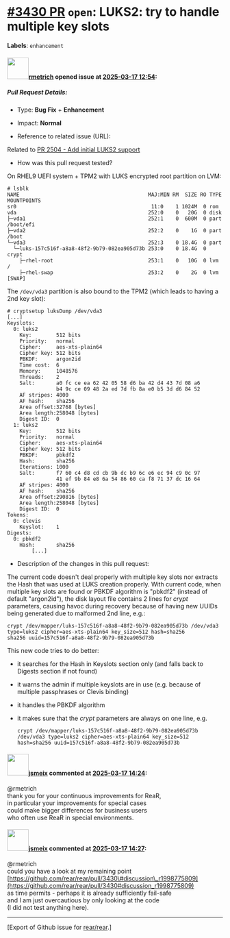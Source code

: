 [\#3430 PR](https://github.com/rear/rear/pull/3430) `open`: LUKS2: try to handle multiple key slots
===================================================================================================

**Labels**: `enhancement`

#### <img src="https://avatars.githubusercontent.com/u/1163635?u=36b5e32e1dd55f1ce77cad431a5683fce40a7934&v=4" width="50">[rmetrich](https://github.com/rmetrich) opened issue at [2025-03-17 12:54](https://github.com/rear/rear/pull/3430):

##### Pull Request Details:

-   Type: **Bug Fix** + **Enhancement**

-   Impact: **Normal**

-   Reference to related issue (URL):

Related to [PR 2504 - Add initial LUKS2
support](https://github.com/rear/rear/pull/2504)

-   How was this pull request tested?

On RHEL9 UEFI system + TPM2 with LUKS encrypted root partition on LVM:

    # lsblk
    NAME                                          MAJ:MIN RM  SIZE RO TYPE  MOUNTPOINTS
    sr0                                            11:0    1 1024M  0 rom   
    vda                                           252:0    0   20G  0 disk  
    ├─vda1                                        252:1    0  600M  0 part  /boot/efi
    ├─vda2                                        252:2    0    1G  0 part  /boot
    └─vda3                                        252:3    0 18.4G  0 part  
      └─luks-157c516f-a8a8-48f2-9b79-082ea905d73b 253:0    0 18.4G  0 crypt 
        ├─rhel-root                               253:1    0   10G  0 lvm   /
        ├─rhel-swap                               253:2    0    2G  0 lvm   [SWAP]

The `/dev/vda3` partition is also bound to the TPM2 (which leads to
having a 2nd key slot):

    # cryptsetup luksDump /dev/vda3
    [...]
    Keyslots:
      0: luks2
        Key:        512 bits
        Priority:   normal
        Cipher:     aes-xts-plain64
        Cipher key: 512 bits
        PBKDF:      argon2id
        Time cost:  6
        Memory:     1048576
        Threads:    2
        Salt:       a0 fc ce ea 62 42 05 58 d6 ba 42 d4 43 7d 08 a6 
                    b4 9c ce 09 48 2a ed 7d fb 8a e0 b5 3d d6 84 52 
        AF stripes: 4000
        AF hash:    sha256
        Area offset:32768 [bytes]
        Area length:258048 [bytes]
        Digest ID:  0
      1: luks2
        Key:        512 bits
        Priority:   normal
        Cipher:     aes-xts-plain64
        Cipher key: 512 bits
        PBKDF:      pbkdf2
        Hash:       sha256
        Iterations: 1000
        Salt:       f7 60 c4 d8 cd cb 9b dc b9 6c e6 ec 94 c9 0c 97 
                    41 ef 9b 84 e8 6a 54 86 60 ca f8 71 37 dc 16 64 
        AF stripes: 4000
        AF hash:    sha256
        Area offset:290816 [bytes]
        Area length:258048 [bytes]
        Digest ID:  0
    Tokens:
      0: clevis
        Keyslot:    1
    Digests:
      0: pbkdf2
        Hash:       sha256
            [...]

-   Description of the changes in this pull request:

The current code doesn't deal properly with multiple key slots nor
extracts the Hash that was used at LUKS creation properly. With current
code, when multiple key slots are found or PBKDF algorithm is "pbkdf2"
(instead of default "argon2id"), the disk layout file contains 2 lines
for *crypt* parameters, causing havoc during recovery because of having
new UUIDs being generated due to malformed 2nd line, e.g.:

    crypt /dev/mapper/luks-157c516f-a8a8-48f2-9b79-082ea905d73b /dev/vda3 type=luks2 cipher=aes-xts-plain64 key_size=512 hash=sha256
    sha256 uuid=157c516f-a8a8-48f2-9b79-082ea905d73b

This new code tries to do better:

-   it searches for the Hash in Keyslots section only (and falls back to
    Digests section if not found)

-   it warns the admin if multiple keyslots are in use (e.g. because of
    multiple passphrases or Clevis binding)

-   it handles the PBKDF algorithm

-   it makes sure that the *crypt* parameters are always on one line,
    e.g.

        crypt /dev/mapper/luks-157c516f-a8a8-48f2-9b79-082ea905d73b /dev/vda3 type=luks2 cipher=aes-xts-plain64 key_size=512 hash=sha256 uuid=157c516f-a8a8-48f2-9b79-082ea905d73b

#### <img src="https://avatars.githubusercontent.com/u/1788608?u=925fc54e2ce01551392622446ece427f51e2f0ce&v=4" width="50">[jsmeix](https://github.com/jsmeix) commented at [2025-03-17 14:24](https://github.com/rear/rear/pull/3430#issuecomment-2729711215):

@rmetrich  
thank you for your continuous improvements for ReaR,  
in particular your improvements for special cases  
could make bigger differences for business users  
who often use ReaR in special environments.

#### <img src="https://avatars.githubusercontent.com/u/1788608?u=925fc54e2ce01551392622446ece427f51e2f0ce&v=4" width="50">[jsmeix](https://github.com/jsmeix) commented at [2025-03-17 14:27](https://github.com/rear/rear/pull/3430#issuecomment-2729724991):

@rmetrich  
could you have a look at my remaining point  
[https://github.com/rear/rear/pull/3430\#discussion\_r1998775809](https://github.com/rear/rear/pull/3430#discussion_r1998775809)  
as time permits - perhaps it is already sufficiently fail-safe  
and I am just overcautious by only looking at the code  
(I did not test anything here).

------------------------------------------------------------------------

\[Export of Github issue for
[rear/rear](https://github.com/rear/rear).\]
